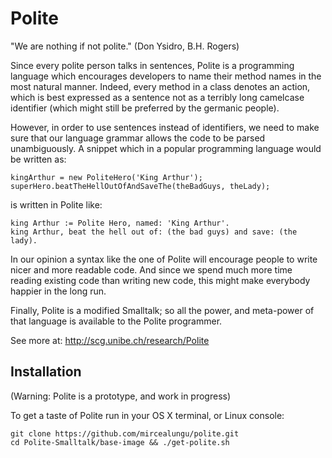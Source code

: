 Polite
======

"We are nothing if not polite." 
(Don Ysidro, B.H. Rogers)

Since every polite person talks in sentences, Polite is a programming language
which encourages developers to name their method names in the most natural manner. Indeed, every method in a class 
denotes an action, which is best expressed as a sentence not as a terribly long camelcase identifier 
 (which might still be preferred by the germanic people). 

However, in order to use sentences instead of identifiers, we need to make sure that our language grammar allows the code to be parsed unambiguously. A snippet which in a popular programming language would be written as:

    kingArthur = new PoliteHero('King Arthur');
    superHero.beatTheHellOutOfAndSaveThe(theBadGuys, theLady);

is written in Polite like:

    king Arthur := Polite Hero, named: 'King Arthur'.
    king Arthur, beat the hell out of: (the bad guys) and save: (the lady). 

In our opinion a syntax like the one of Polite will encourage people to write nicer and more readable code. And since we spend much more time reading existing code than writing new code, this might make everybody happier in the long run. 

Finally, Polite is a modified Smalltalk; so all the power, and meta-power of that language is available to the Polite programmer. 

See more at: http://scg.unibe.ch/research/Polite

Installation
------------
(Warning: Polite is a prototype, and work in progress)

To get a taste of Polite run in your OS X terminal, or Linux console:

    git clone https://github.com/mircealungu/polite.git
    cd Polite-Smalltalk/base-image && ./get-polite.sh
